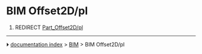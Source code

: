 # BIM Offset2D/pl
1.  REDIRECT [Part_Offset2D/pl](Part_Offset2D/pl.md)



---
⏵ [documentation index](../README.md) > [BIM](BIM_Workbench.md) > BIM Offset2D/pl
